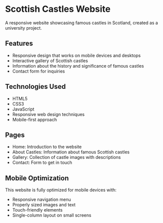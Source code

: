 # Scottish Castles Website

A responsive website showcasing famous castles in Scotland, created as a university project.

## Features

- Responsive design that works on mobile devices and desktops
- Interactive gallery of Scottish castles
- Information about the history and significance of famous castles
- Contact form for inquiries

## Technologies Used

- HTML5
- CSS3
- JavaScript
- Responsive web design techniques
- Mobile-first approach

## Pages

- Home: Introduction to the website
- About Castles: Information about famous Scottish castles
- Gallery: Collection of castle images with descriptions
- Contact: Form to get in touch

## Mobile Optimization

This website is fully optimized for mobile devices with:
- Responsive navigation menu
- Properly sized images and text
- Touch-friendly elements
- Single-column layout on small screens 